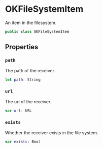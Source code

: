 # OKFileSystemItem

An item in the filesystem.

``` swift
public class OKFileSystemItem
```

## Properties

### `path`

The path of the receiver.

``` swift
let path: String
```

### `url`

The url of the receiver.

``` swift
var url: URL
```

### `exists`

Whether the receiver exists in the file system.

``` swift
var exists: Bool
```
